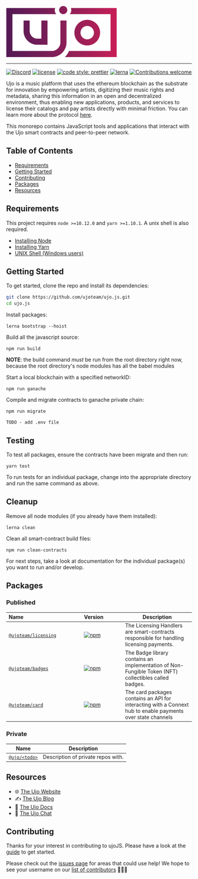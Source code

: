<!-- show-on-docup
<br />
-->

[![ujoJS](https://github.com/ujoteam/ujo.js/raw/master/ujo.png)](https://ujomusic.com/)

---

[![Discord](https://img.shields.io/discord/423160867534929930.svg?style=flat-square)](https://discord.gg/gWWXT7H)
[![license](https://img.shields.io/badge/license-MIT-blue.svg?style=flat-square)](https://github.com/ujoteam/ujo.js/blob/master/LICENSE)
[![code style: prettier](https://img.shields.io/badge/code_style-prettier-ff69b4.svg?style=flat-square)](https://github.com/prettier/prettier)
[![lerna](https://img.shields.io/badge/maintained%20with-lerna-cc00ff.svg?style=flat-square)](https://lernajs.io/)
[![Contributions welcome](https://img.shields.io/badge/contributions-welcome-orange.svg?style=flat-square)](https://github.com/ujoteam/ujo.js/blob/master/CONTRIBUTING.md)

Ujo is a music platform that uses the ethereum blockchain as the substrate for innovation by empowering artists, digitizing their music rights and metadata, sharing this information in an open and decentralized environment, thus enabling new applications, products, and services to license their catalogs and pay artists directly with minimal friction. You can learn more about the protocol [here](https://blog.ujomusic.com/the-ujo-platform-a-decentralized-music-ecosystem-e530c31b62bc).

This monorepo contains JavaScript tools and applications that interact with the Ujo smart contracts and peer-to-peer network.

<!-- hide-on-docup-start -->

## Table of Contents

- [Requirements](#requirements)
- [Getting Started](#getting-started)
- [Contributing](#contributing)
- [Packages](#packages)
- [Resources](#resources)

<!-- hide-on-docup-stop -->

## Requirements

This project requires `node >=10.12.0` and `yarn >=1.10.1`. A unix shell is also required.

- [Installing Node](https://docs.npmjs.com/getting-started/installing-node)
- [Installing Yarn](https://yarnpkg.com/lang/en/docs/install/)
- [UNIX Shell (Windows users)](https://docs.microsoft.com/en-us/windows/wsl/install-win10)

## Getting Started

To get started, clone the repo and install its dependencies:

```bash
git clone https://github.com/ujoteam/ujo.js.git
cd ujo.js
```

Install packages:

```
lerna bootstrap --hoist
```

Build all the javascript source:

```
npm run build
```

**NOTE**: the build command _must_ be run from the root directory right now, because the root directory's node modules has all the babel modules

Start a local blockchain with a specified networkID:

```
npm run ganache
```

Compile and migrate contracts to ganache private chain:

```
npm run migrate
```

```
TODO - add .env file
```

## Testing

To test all packages, ensure the contracts have been migrate and then run:

```
yarn test
```

To run tests for an individual package, change into the appropriate directory and run the same command as above.

## Cleanup

Remove all node modules (if you already have them installed):

```
lerna clean
```

Clean all smart-contract build files:

```
npm run clean-contracts
```

For next steps, take a look at documentation for the individual package(s) you want to run and/or develop.

## Packages

### Published

| Name&nbsp;&nbsp;&nbsp;&nbsp;&nbsp;&nbsp;&nbsp;&nbsp;&nbsp;&nbsp;&nbsp;&nbsp;&nbsp;&nbsp;&nbsp;&nbsp;&nbsp;&nbsp;&nbsp;&nbsp;&nbsp;&nbsp;&nbsp;&nbsp;&nbsp;&nbsp;&nbsp;&nbsp;&nbsp;&nbsp;&nbsp;&nbsp;&nbsp;&nbsp;&nbsp;&nbsp;&nbsp;&nbsp;&nbsp;&nbsp; | Version&nbsp;&nbsp;&nbsp;&nbsp;&nbsp;&nbsp;&nbsp;&nbsp;&nbsp;&nbsp;&nbsp;&nbsp;                                      | Description                     |
| ---------------------------------------------------------------------------------------------------------------------------------------------------------------------------------------------------------------------------------------------------- | -------------------------------------------------------------------------------------------------------------------- | ------------------------------- |
| [`@ujoteam/licensing`](https://www.npmjs.com/package/@ujoteam/licensing)                                                                                                                                                                                                                                | [![npm](https://img.shields.io/npm/v/@ujoteam/licensing.svg?style=flat-square)](https://www.npmjs.com/package/@ujoteam/licensing) | The Licensing Handlers are smart-contracts responsible for handling licensing payments. |
| [`@ujoteam/badges`](https://www.npmjs.com/package/@ujoteam/licensing)                                                                                                                                                                                                                                | [![npm](https://img.shields.io/npm/v/@ujoteam/badges.svg?style=flat-square)](https://www.npmjs.com/package/@ujoteam/badges) | The Badge library contains an implementation of Non-Fungible Token (NFT) collectibles called badges. | 
| [`@ujoteam/card`](https://www.npmjs.com/package/@ujoteam/licensing)                                                                                                                                                                                                                                | [![npm](https://img.shields.io/npm/v/@ujoteam/card.svg?style=flat-square)](https://www.npmjs.com/package/@ujoteam/card) | The card packages contains an API for interacting with a Connext hub to enable payments over state channels  |  |

### Private

| Name              | Description                        |
| ----------------- | ---------------------------------- |
| [`@ujo/<todo>`]() | Description of private repos with. |  |

## Resources

- 🌐 [The Ujo Website](https://ujomusic.com)
- ✍ [The Ujo Blog](https://blog.ujomusic.com)
- 📖 [The Ujo Docs](https://docs.ujomusic.com/)
- 💬 [The Ujo Chat](https://discord.gg/gWWXT7H)
  <!-- - ❓ [The Ujo Forum]() -->

## Contributing

Thanks for your interest in contributing to ujoJS. Please have a look at the [guide](https://github.com/ujoteam/ujo.js/blob/master/CONTRIBUTING.md) to get started.

Please check out the [issues page](https://github.com/ujo/ujo.js/issues) for areas that could use help! We hope to see your username on our [list of contributors](https://github.com/ujo/ujo.js/graphs/contributors) 🙏🎉🚀
